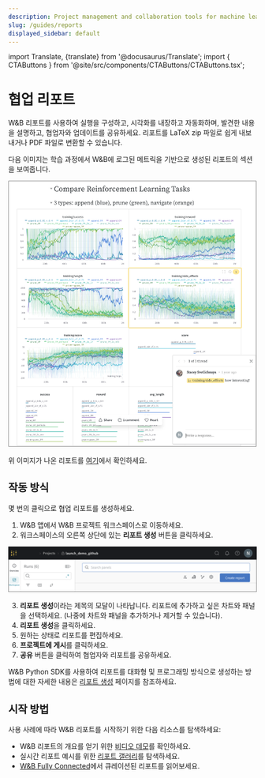 ```yaml
---
description: Project management and collaboration tools for machine learning projects
slug: /guides/reports
displayed_sidebar: default
---
```

import Translate, {translate} from '@docusaurus/Translate';
import { CTAButtons } from '@site/src/components/CTAButtons/CTAButtons.tsx';

# 협업 리포트

<CTAButtons productLink="https://wandb.ai/stacey/deep-drive/reports/The-View-from-the-Driver-s-Seat--Vmlldzo1MTg5NQ?utm_source=fully_connected&utm_medium=blog&utm_campaign=view+from+the+drivers+seat" colabLink="https://colab.research.google.com/github/wandb/examples/blob/master/colabs/intro/Report_API_Quickstart.ipynb"/>

W&B 리포트를 사용하여 실행을 구성하고, 시각화를 내장하고 자동화하며, 발견한 내용을 설명하고, 협업자와 업데이트를 공유하세요. 리포트를 LaTeX zip 파일로 쉽게 내보내거나 PDF 파일로 변환할 수 있습니다.

다음 이미지는 학습 과정에서 W&B에 로그된 메트릭을 기반으로 생성된 리포트의 섹션을 보여줍니다.

![](/images/reports/safe-lite-benchmark-with-comments.png)

위 이미지가 나온 리포트를 [여기](https://wandb.ai/stacey/saferlife/reports/SafeLife-Benchmark-Experiments--Vmlldzo0NjE4MzM)에서 확인하세요.

## 작동 방식
몇 번의 클릭으로 협업 리포트를 생성하세요.

1. W&B 앱에서 W&B 프로젝트 워크스페이스로 이동하세요.
2. 워크스페이스의 오른쪽 상단에 있는 **리포트 생성** 버튼을 클릭하세요.

![](/images/reports/create_a_report_button.png)

3. **리포트 생성**이라는 제목의 모달이 나타납니다. 리포트에 추가하고 싶은 차트와 패널을 선택하세요. (나중에 차트와 패널을 추가하거나 제거할 수 있습니다).
4. **리포트 생성**을 클릭하세요.
5. 원하는 상태로 리포트를 편집하세요.
6. **프로젝트에 게시**를 클릭하세요.
7. **공유** 버튼을 클릭하여 협업자와 리포트를 공유하세요.

W&B Python SDK를 사용하여 리포트를 대화형 및 프로그래밍 방식으로 생성하는 방법에 대한 자세한 내용은 [리포트 생성](./create-a-report.md) 페이지를 참조하세요.

## 시작 방법
사용 사례에 따라 W&B 리포트를 시작하기 위한 다음 리소스를 탐색하세요:

* W&B 리포트의 개요를 얻기 위한 [비디오 데모](https://www.youtube.com/watch?v=2xeJIv_K_eI)를 확인하세요.
* 실시간 리포트 예시를 위한 [리포트 갤러리](./reports-gallery.md)를 탐색하세요.
* [W&B Fully Connected](http://wandb.me/fc)에서 큐레이션된 리포트를 읽어보세요.